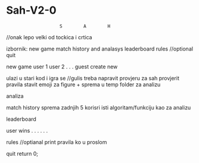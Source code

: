 # Sah-V2-0
 


                        S        A        H

//onak lepo velki od tockica i crtica

izbornik:
  new game
  match history and analasys
  leaderboard
  rules //optional
  quit


new game
  user 1
  user 2
  .
  .
  .
  guest
  create new

  ulazi u stari kod i igra se   //gulis
    treba napravit provjeru za sah
    provjerit pravila
    stavit emoji za figure
    + sprema u temp folder za analizu

  analiza


match history
  sprema zadnjih 5 
  korisri isti algoritam/funkciju kao za analizu


leaderboard

  user    wins
  .        .
  .        .
  .        .


rules  //optianal
  print pravila ko u proslom


quit 
  return 0;
  